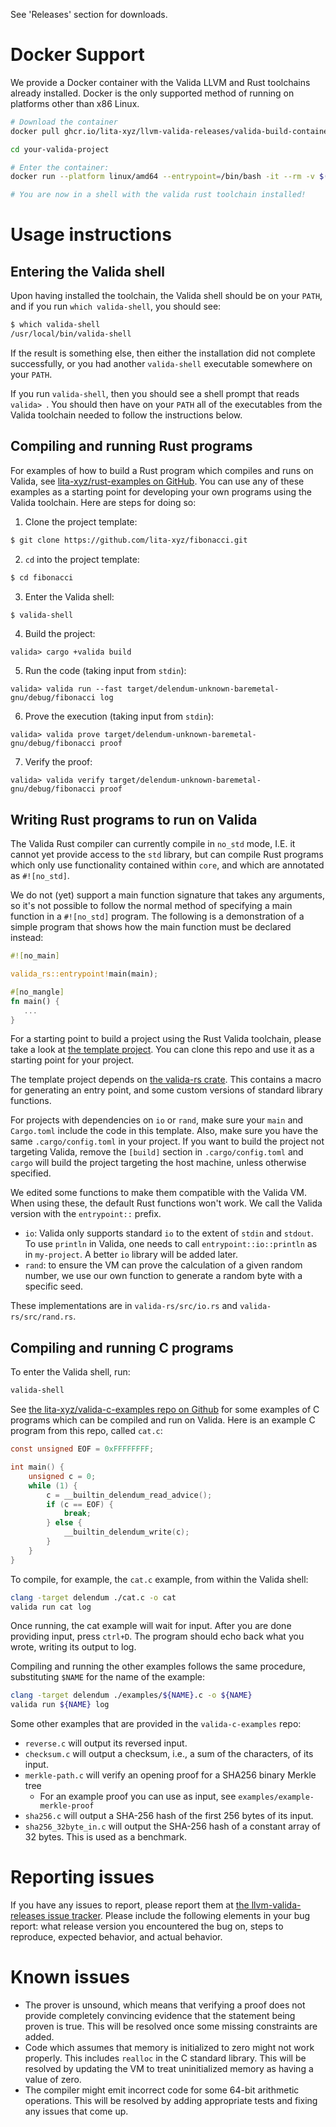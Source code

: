 See 'Releases' section for downloads.

# Docker Support

We provide a Docker container with the Valida LLVM and Rust toolchains already installed.
Docker is the only supported method of running on platforms other than x86 Linux.

```bash
# Download the container
docker pull ghcr.io/lita-xyz/llvm-valida-releases/valida-build-container:v0.5.0-alpha

cd your-valida-project

# Enter the container:
docker run --platform linux/amd64 --entrypoint=/bin/bash -it --rm -v $(realpath .):/src ghcr.io/lita-xyz/llvm-valida-releases/valida-build-container:v0.5.0-alpha

# You are now in a shell with the valida rust toolchain installed!
```

# Usage instructions

## Entering the Valida shell

Upon having installed the toolchain, the Valida shell should be on your `PATH`, and if you run `which valida-shell`, you should see:

```bash
$ which valida-shell
/usr/local/bin/valida-shell
```

If the result is something else, then either the installation did not complete successfully, or you had another `valida-shell` executable somewhere on your `PATH`.

If you run `valida-shell`, then you should see a shell prompt that reads `valida> `. You should then have on your `PATH` all of the executables from the Valida toolchain needed to follow the instructions below.

## Compiling and running Rust programs

For examples of how to build a Rust program which compiles and runs on Valida, see [lita-xyz/rust-examples on GitHub](https://github.com/lita-xyz/rust-examples). You can use any of these examples as a starting point for developing your own programs using the Valida toolchain. Here are steps for doing so:

1. Clone the project template:

```bash
$ git clone https://github.com/lita-xyz/fibonacci.git
```

2. `cd` into the project template:

```bash
$ cd fibonacci
```

3. Enter the Valida shell:

```bash
$ valida-shell
```

4. Build the project:

```
valida> cargo +valida build
```

5. Run the code (taking input from `stdin`):

```
valida> valida run --fast target/delendum-unknown-baremetal-gnu/debug/fibonacci log
```

6. Prove the execution (taking input from `stdin`):

```
valida> valida prove target/delendum-unknown-baremetal-gnu/debug/fibonacci proof
```

7. Verify the proof:

```
valida> valida verify target/delendum-unknown-baremetal-gnu/debug/fibonacci proof
```

## Writing Rust programs to run on Valida

The Valida Rust compiler can currently compile in `no_std` mode, I.E. it cannot yet provide access to the `std` library, but can compile Rust programs which only use functionality contained within `core`, and which are annotated as `#![no_std]`.

We do not (yet) support a main function signature that takes any arguments, so it's not possible to follow the normal method of specifying a main function in a `#![no_std]` program. The following is a demonstration of a simple program that shows how the main function must be declared instead:

```Rust
#![no_main]

valida_rs::entrypoint!main(main);

#[no_mangle]
fn main() {
   ...
}
```

For a starting point to build a project using the Rust Valida toolchain, please take a look at
[the template project](https://github.com/lita-xyz/fibonacci). You can clone this repo and use
it as a starting point for your project.

The template project depends on [the valida-rs crate](https://github.com/lita-xyz/valida-rs). This contains a macro for generating an entry point, and some custom versions of standard library functions.

For projects with dependencies on `io` or `rand`, make sure your `main` and `Cargo.toml` include the code in this template. Also, make sure you have the same `.cargo/config.toml` in your project. If you want to build the project not targeting Valida, remove the `[build]` section in `.cargo/config.toml` and `cargo` will build the project targeting the host machine, unless otherwise specified.

We edited some functions to make them compatible with the Valida VM. When using these, the default Rust functions won't work. We call the Valida version with the `entrypoint::` prefix.

* `io`: Valida only supports standard `io` to the extent of `stdin` and `stdout`. To use `println` in Valida, one needs to call `entrypoint::io::println` as in `my-project`. A better `io` library will be added later.
* `rand`: to ensure the VM can prove the calculation of a given random number, we use our own function to generate a random byte with a specific seed.

These implementations are in `valida-rs/src/io.rs` and `valida-rs/src/rand.rs`. 

## Compiling and running C programs

To enter the Valida shell, run:

```bash
valida-shell
```

See [the lita-xyz/valida-c-examples repo on Github](https://github.com/lita-xyz/valida-c-examples) for some examples of C programs which can be compiled and run on Valida. Here is an example C program from this repo, called `cat.c`:

```c
const unsigned EOF = 0xFFFFFFFF;

int main() {
    unsigned c = 0;
    while (1) {
        c = __builtin_delendum_read_advice();
        if (c == EOF) {
            break;
        } else {
            __builtin_delendum_write(c);
        }
    }
}
```

To compile, for example, the `cat.c` example, from within the Valida shell:

```bash
clang -target delendum ./cat.c -o cat
valida run cat log
```

Once running, the cat example will wait for input. After you are done providing input, press `ctrl+D`. The program should echo back what you wrote, writing its output to log.

Compiling and running the other examples follows the same procedure, substituting `$NAME` for the name of the example:

```bash
clang -target delendum ./examples/${NAME}.c -o ${NAME}
valida run ${NAME} log
```

Some other examples that are provided in the `valida-c-examples` repo:

 * `reverse.c` will output its reversed input.
 * `checksum.c` will output a checksum, i.e., a sum of the characters, of its input.
 * `merkle-path.c` will verify an opening proof for a SHA256 binary Merkle tree
    * For an example proof you can use as input, see `examples/example-merkle-proof`
 * `sha256.c` will output a SHA-256 hash of the first 256 bytes of its input.
 * `sha256_32byte_in.c` will output the SHA-256 hash of a constant array of 32 bytes. This is used as a benchmark.

# Reporting issues

If you have any issues to report, please report them at [the llvm-valida-releases issue tracker](https://github.com/lita-xyz/llvm-valida-releases/issues). Please include the following elements in your bug report: what release version you encountered the bug on, steps to reproduce, expected behavior, and actual behavior.

# Known issues

 * The prover is unsound, which means that verifying a proof does not provide completely convincing evidence that the statement being proven is true. This will be resolved once some missing constraints are added.
 * Code which assumes that memory is initialized to zero might not work properly. This includes `realloc` in the C standard library. This will be resolved by updating the VM to treat uninitialized memory as having a value of zero.
 * The compiler might emit incorrect code for some 64-bit arithmetic operations. This will be resolved by adding appropriate tests and fixing any issues that come up.
